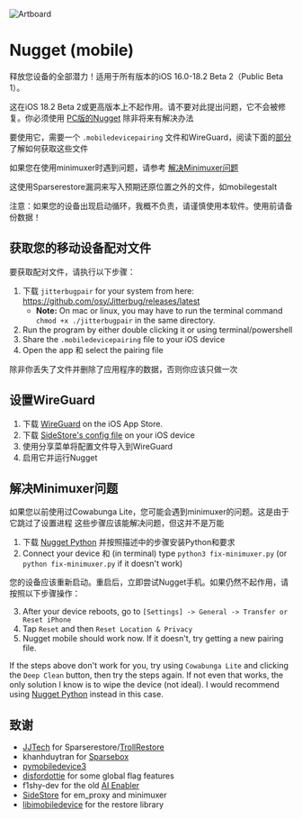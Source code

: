 ![Artboard](https://github.com/leminlimez/Nugget-Mobile/blob/1881fdc2b721fd2675a2909e7fbc24769d11bb53/readme-images/icon.png)

# Nugget (mobile)
释放您设备的全部潜力！适用于所有版本的iOS 16.0-18.2 Beta 2（Public Beta 1）。

这在iOS 18.2 Beta 2或更高版本上不起作用。请不要对此提出问题，它不会被修复。你必须使用 [PC版的Nugget](https://github.com/leminlimez/Nugget) 除非将来有解决办法

要使用它，需要一个 `.mobiledevicepairing` 文件和WireGuard，阅读下面的[部分](#getting-your-mobiledevicepairing-file) 了解如何获取这些文件

如果您在使用minimuxer时遇到问题，请参考 [解决Minimuxer问题](#solving-minimuxer-issues)

这使用Sparserestore漏洞来写入预期还原位置之外的文件，如mobilegestalt

注意：如果您的设备出现启动循环，我概不负责，请谨慎使用本软件。使用前请备份数据！

## 获取您的移动设备配对文件
要获取配对文件，请执行以下步骤：
1. 下载 `jitterbugpair` for your system from here: <https://github.com/osy/Jitterbug/releases/latest>
    - **Note:** On mac or linux, you may have to run the terminal command `chmod +x ./jitterbugpair` in the same directory.
2. Run the program by either double clicking it or using terminal/powershell
3. Share the `.mobiledevicepairing` file to your iOS device
4. Open the app 和 select the pairing file

除非你丢失了文件并删除了应用程序的数据，否则你应该只做一次

## 设置WireGuard
1. 下载 [WireGuard](<https://apps.apple.com/us/app/wireguard/id1441195209>) on the iOS App Store.
2. 下载 [SideStore's config file](https://github.com/sidestore/sidestore/releases/download/0.1.1/sidestore.conf) on your iOS device
3. 使用分享菜单将配置文件导入到WireGuard
4. 启用它并运行Nugget

## 解决Minimuxer问题
如果您以前使用过Cowabunga Lite，您可能会遇到minimuxer的问题。这是由于它跳过了设置进程
这些步骤应该能解决问题，但这并不是万能
1. 下载 [Nugget Python](https://github.com/leminlimez/Nugget) 并按照描述中的步骤安装Python和要求
2. Connect your device 和 (in terminal) type `python3 fix-minimuxer.py` (or `python fix-minimuxer.py` if it doesn't work)

您的设备应该重新启动。重启后，立即尝试Nugget手机。如果仍然不起作用，请按照以下步骤操作：

3. After your device reboots, go to `[Settings] -> General -> Transfer or Reset iPhone`
4. Tap `Reset` and then `Reset Location & Privacy`
5. Nugget mobile should work now. If it doesn't, try getting a new pairing file.

If the steps above don't work for you, try using `Cowabunga Lite` and clicking the `Deep Clean` button, then try the steps again.
If not even that works, the only solution I know is to wipe the device (not ideal). I would recommend using [Nugget Python](https://github.com/leminlimez/Nugget) instead in this case.

## 致谢
- [JJTech](https://github.com/JJTech0130) for Sparserestore/[TrollRestore](https://github.com/JJTech0130/TrollRestore)
- khanhduytran for [Sparsebox](https://github.com/khanhduytran0/SparseBox)
- [pymobiledevice3](https://github.com/doronz88/pymobiledevice3)
- [disfordottie](https://x.com/disfordottie) for some global flag features
- f1shy-dev for the old [AI Enabler](https://gist.github.com/f1shy-dev/23b4a78dc283edd30ae2b2e6429129b5#file-eligibility-plist)
- [SideStore](https://sidestore.io/) for em_proxy and minimuxer
- [libimobiledevice](https://libimobiledevice.org) for the restore library
